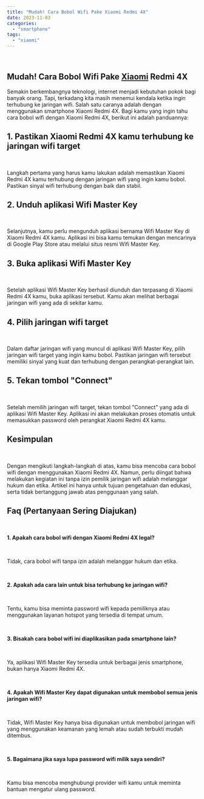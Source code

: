 ```yaml
---
title: "Mudah! Cara Bobol Wifi Pake Xiaomi Redmi 4X"
date: 2023-11-03
categories: 
  - "smartphone"
tags: 
  - "xiaomi"
---
```


 

## Mudah! Cara Bobol Wifi Pake [Xiaomi](https://ajiekusumadhany.com/gadget/smartphone/xiaomi/) Redmi 4X

Semakin berkembangnya teknologi, internet menjadi kebutuhan pokok bagi banyak orang. Tapi, terkadang kita masih menemui kendala ketika ingin terhubung ke jaringan wifi. Salah satu caranya adalah dengan menggunakan smartphone Xiaomi Redmi 4X. Bagi kamu yang ingin tahu cara bobol wifi dengan Xiaomi Redmi 4X, berikut ini adalah panduannya:

## 1\. Pastikan Xiaomi Redmi 4X kamu terhubung ke jaringan wifi target

 

Langkah pertama yang harus kamu lakukan adalah memastikan Xiaomi Redmi 4X kamu terhubung dengan jaringan wifi yang ingin kamu bobol. Pastikan sinyal wifi terhubung dengan baik dan stabil.

## 2\. Unduh aplikasi Wifi Master Key

 

Selanjutnya, kamu perlu mengunduh aplikasi bernama Wifi Master Key di Xiaomi Redmi 4X kamu. Aplikasi ini bisa kamu temukan dengan mencarinya di Google Play Store atau melalui situs resmi Wifi Master Key.

## 3\. Buka aplikasi Wifi Master Key

 

Setelah aplikasi Wifi Master Key berhasil diunduh dan terpasang di Xiaomi Redmi 4X kamu, buka aplikasi tersebut. Kamu akan melihat berbagai jaringan wifi yang ada di sekitar kamu.

## 4\. Pilih jaringan wifi target

 

Dalam daftar jaringan wifi yang muncul di aplikasi Wifi Master Key, pilih jaringan wifi target yang ingin kamu bobol. Pastikan jaringan wifi tersebut memiliki sinyal yang kuat dan terhubung dengan perangkat-perangkat lain.

## 5\. Tekan tombol "Connect"

 

Setelah memilih jaringan wifi target, tekan tombol "Connect" yang ada di aplikasi Wifi Master Key. Aplikasi ini akan melakukan proses otomatis untuk memasukkan password oleh perangkat Xiaomi Redmi 4X kamu.

## Kesimpulan

 

Dengan mengikuti langkah-langkah di atas, kamu bisa mencoba cara bobol wifi dengan menggunakan Xiaomi Redmi 4X. Namun, perlu diingat bahwa melakukan kegiatan ini tanpa izin pemilik jaringan wifi adalah melanggar hukum dan etika. Artikel ini hanya untuk tujuan pengetahuan dan edukasi, serta tidak bertanggung jawab atas penggunaan yang salah.

## Faq (Pertanyaan Sering Diajukan)

 

**1\. Apakah cara bobol wifi dengan Xiaomi Redmi 4X legal?**

 

Tidak, cara bobol wifi tanpa izin adalah melanggar hukum dan etika.

 

**2\. Apakah ada cara lain untuk bisa terhubung ke jaringan wifi?**

 

Tentu, kamu bisa meminta password wifi kepada pemiliknya atau menggunakan layanan hotspot yang tersedia di tempat umum.

 

**3\. Bisakah cara bobol wifi ini diaplikasikan pada smartphone lain?**

 

Ya, aplikasi Wifi Master Key tersedia untuk berbagai jenis smartphone, bukan hanya Xiaomi Redmi 4X.

 

**4\. Apakah Wifi Master Key dapat digunakan untuk membobol semua jenis jaringan wifi?**

 

Tidak, Wifi Master Key hanya bisa digunakan untuk membobol jaringan wifi yang menggunakan keamanan yang lemah atau sudah terbukti mudah ditembus.

 

**5\. Bagaimana jika saya lupa password wifi milik saya sendiri?**

 

Kamu bisa mencoba menghubungi provider wifi kamu untuk meminta bantuan mengatur ulang password.
